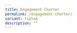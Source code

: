 ```yaml
---
title: Engagement Charter
permalink: /engagement-charter/
variant: tiptap
description: ""
---
```

<p></p>